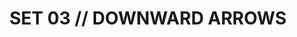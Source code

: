 ---
layout: default
categories: label-set
title: SET 03 // DOWNWARD ARROWS
img1: /files/label-03/img/label.jpg
download: /files/label-03/label-03.zip
---